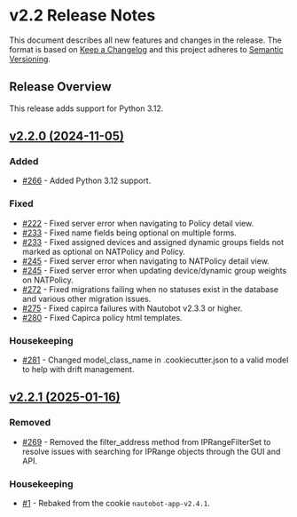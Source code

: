 # v2.2 Release Notes

This document describes all new features and changes in the release. The format is based on [Keep a Changelog](https://keepachangelog.com/en/1.0.0/) and this project adheres to [Semantic Versioning](https://semver.org/spec/v2.0.0.html).

## Release Overview

This release adds support for Python 3.12.

## [v2.2.0 (2024-11-05)](https://github.com/nautobot/nautobot-app-firewall-models/releases/tag/v2.2.0)

### Added

- [#266](https://github.com/nautobot/nautobot-app-firewall-models/issues/266) - Added Python 3.12 support.

### Fixed

- [#222](https://github.com/nautobot/nautobot-app-firewall-models/issues/222) - Fixed server error when navigating to Policy detail view.
- [#233](https://github.com/nautobot/nautobot-app-firewall-models/issues/233) - Fixed name fields being optional on multiple forms.
- [#233](https://github.com/nautobot/nautobot-app-firewall-models/issues/233) - Fixed assigned devices and assigned dynamic groups fields not marked as optional on NATPolicy and Policy.
- [#245](https://github.com/nautobot/nautobot-app-firewall-models/issues/245) - Fixed server error when navigating to NATPolicy detail view.
- [#245](https://github.com/nautobot/nautobot-app-firewall-models/issues/245) - Fixed server error when updating device/dynamic group weights on NATPolicy.
- [#272](https://github.com/nautobot/nautobot-app-firewall-models/issues/272) - Fixed migrations failing when no statuses exist in the database and various other migration issues.
- [#275](https://github.com/nautobot/nautobot-app-firewall-models/issues/275) - Fixed capirca failures with Nautobot v2.3.3 or higher.
- [#280](https://github.com/nautobot/nautobot-app-firewall-models/issues/280) - Fixed Capirca policy html templates.

### Housekeeping

- [#281](https://github.com/nautobot/nautobot-app-firewall-models/issues/281) - Changed model_class_name in .cookiecutter.json to a valid model to help with drift management.


## [v2.2.1 (2025-01-16)](https://github.com/nautobot/nautobot-app-firewall-models/releases/tag/v2.2.1)

### Removed

- [#269](https://github.com/nautobot/nautobot-app-firewall-models/issues/269) - Removed the filter_address method from IPRangeFilterSet to resolve issues with searching for IPRange objects through the GUI and API.

### Housekeeping

- [#1](https://github.com/nautobot/nautobot-app-firewall-models/issues/1) - Rebaked from the cookie `nautobot-app-v2.4.1`.
